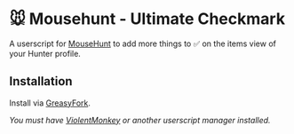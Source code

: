# 🐭️ Mousehunt - Ultimate Checkmark

A userscript for [MouseHunt](https://mousehuntgame.com) to add more things to ✅️ on the items view of your Hunter profile.

## Installation

Install via [GreasyFork](https://greasyfork.org/en/scripts/461469-mousehunt-ultimate-checkmark).

*You must have [ViolentMonkey](https://violentmonkey.github.io/) or another userscript manager installed.*
